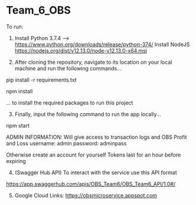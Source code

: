 # Team_6_OBS

To run:

1. Install Python 3.7.4 --> https://www.python.org/downloads/release/python-374/
   Install NodeJS https://nodejs.org/dist/v12.13.0/node-v12.13.0-x64.msi

2. After cloning the repository, navigate to its location on your local machine and run the following commands...

pip install -r requirements.txt

npm install

... to install the required packages to run this project

3. Finally, input the following command to run the app locally...

npm start

ADMIN INFORMATION: Will give access to transaction logs and OBS Profit and Loss
username: admin
password: adminpass

Otherwise create an account for yourself
Tokens last for an hour before expiring

4. (Swagger Hub API) To interact with the service use this API format

https://app.swaggerhub.com/apis/OBS_Team6/OBS_Team6_API/1.0#/

5. Google Cloud Links:
https://obsmicroservice.appspot.com
